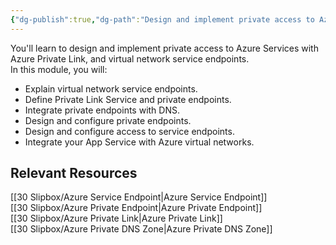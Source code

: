```yaml
---
{"dg-publish":true,"dg-path":"Design and implement private access to Azure Services.md","permalink":"/design-and-implement-private-access-to-azure-services/","tags":["notes"]}
---
```



You'll learn to design and implement private access to Azure Services with Azure Private Link, and virtual network service endpoints.  
In this module, you will:

- Explain virtual network service endpoints.
- Define Private Link Service and private endpoints.
- Integrate private endpoints with DNS.
- Design and configure private endpoints.
- Design and configure access to service endpoints.
- Integrate your App Service with Azure virtual networks.

## Relevant Resources

[[30 Slipbox/Azure Service Endpoint\|Azure Service Endpoint]]  
[[30 Slipbox/Azure Private Endpoint\|Azure Private Endpoint]]  
[[30 Slipbox/Azure Private Link\|Azure Private Link]]  
[[30 Slipbox/Azure Private DNS Zone\|Azure Private DNS Zone]]
